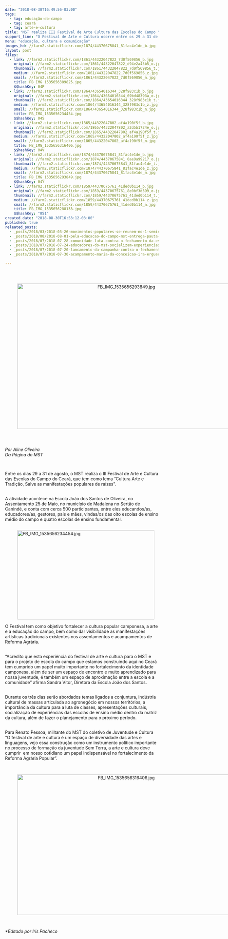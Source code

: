 ```yaml
---
date: "2018-08-30T16:49:56-03:00"
tags:
  - tag: educação-do-campo
  - tag: ceará
  - tag: arte-e-cultura
title: "MST realiza III Festival de Arte Cultura das Escolas do Campo "
support_line: "O Festival de Arte e Cultura ocorre entre os 29 a 31 de agosto, no Ceará e tem como lema “Cultura Arte e Tradição, Salve as manifestações populares de raízes”."
menu: "educação, cultura e comunicação"
images_hd: //farm2.staticflickr.com/1874/44370675841_81fac4e1de_b.jpg
layout: post
files:
  - link: //farm2.staticflickr.com/1861/44322047822_7d0f569856_b.jpg
    original: //farm2.staticflickr.com/1861/44322047822_d94e2a45b5_o.jpg
    thumbnail: //farm2.staticflickr.com/1861/44322047822_7d0f569856_t.jpg
    medium: //farm2.staticflickr.com/1861/44322047822_7d0f569856_z.jpg
    small: //farm2.staticflickr.com/1861/44322047822_7d0f569856_n.jpg
    title: FB_IMG_1535656309825.jpg
    $$hashKey: 04P
  - link: //farm2.staticflickr.com/1864/43654016344_328f983c1b_b.jpg
    original: //farm2.staticflickr.com/1864/43654016344_69bd48393a_o.jpg
    thumbnail: //farm2.staticflickr.com/1864/43654016344_328f983c1b_t.jpg
    medium: //farm2.staticflickr.com/1864/43654016344_328f983c1b_z.jpg
    small: //farm2.staticflickr.com/1864/43654016344_328f983c1b_n.jpg
    title: FB_IMG_1535656234454.jpg
    $$hashKey: 04S
  - link: //farm2.staticflickr.com/1865/44322047802_af4a190f5f_b.jpg
    original: //farm2.staticflickr.com/1865/44322047802_a2d5b1724e_o.jpg
    thumbnail: //farm2.staticflickr.com/1865/44322047802_af4a190f5f_t.jpg
    medium: //farm2.staticflickr.com/1865/44322047802_af4a190f5f_z.jpg
    small: //farm2.staticflickr.com/1865/44322047802_af4a190f5f_n.jpg
    title: FB_IMG_1535656316406.jpg
    $$hashKey: 04V
  - link: //farm2.staticflickr.com/1874/44370675841_81fac4e1de_b.jpg
    original: //farm2.staticflickr.com/1874/44370675841_0ae9a99217_o.jpg
    thumbnail: //farm2.staticflickr.com/1874/44370675841_81fac4e1de_t.jpg
    medium: //farm2.staticflickr.com/1874/44370675841_81fac4e1de_z.jpg
    small: //farm2.staticflickr.com/1874/44370675841_81fac4e1de_n.jpg
    title: FB_IMG_1535656293849.jpg
    $$hashKey: 04Y
  - link: //farm2.staticflickr.com/1859/44370675761_41ded0b114_b.jpg
    original: //farm2.staticflickr.com/1859/44370675761_8e0bf3d599_o.jpg
    thumbnail: //farm2.staticflickr.com/1859/44370675761_41ded0b114_t.jpg
    medium: //farm2.staticflickr.com/1859/44370675761_41ded0b114_z.jpg
    small: //farm2.staticflickr.com/1859/44370675761_41ded0b114_n.jpg
    title: FB_IMG_1535656288133.jpg
    $$hashKey: "051"
created_date: "2018-08-30T16:53:12-03:00"
published: true
releated_posts:
  - _posts/2018/03/2018-03-26-movimentos-populares-se-reunem-no-1-seminario-de-comunicacao-popular-do-ceara.md
  - _posts/2018/08/2018-08-01-pela-educacao-do-campo-mst-entrega-pauta-de-reivindicacao-em-sao-joaquim-de-bicas-mg.md
  - _posts/2018/07/2018-07-28-comunidade-luta-contra-o-fechamento-da-escola-construindo-caminho-em-santa-catarina.md
  - _posts/2018/07/2018-07-24-educadores-do-mst-socializam-experiencias-e-debatem-a-base-nacional-curricular.md
  - _posts/2018/07/2018-07-20-lancamento-da-campanha-contra-o-fechamento-de-escolas-do-campo.md
  - _posts/2018/07/2018-07-30-acampamento-maria-da-conceicao-ira-erguer-mais-uma-escola-do-campo-na-regional-metropolitana.md

---
```

<p>&nbsp;</p>

<div style="text-align:center">
<figure class="image" style="display:inline-block"><img alt="FB_IMG_1535656293849.jpg" height="477" src="//farm2.staticflickr.com/1874/44370675841_81fac4e1de_b.jpg" width="700" />
<figcaption></figcaption>
</figure>
</div>

<p>&nbsp;</p>

<p><em>Por Aline Oliveira&nbsp;<br />
Da P&aacute;gina do MST&nbsp;</em></p>

<p>&nbsp;</p>

<p>Entre os dias 29 a 31 de agosto, o MST realiza o III Festival de Arte e Cultura das Escolas do Campo do Cear&aacute;, que tem como lema &ldquo;Cultura Arte e Tradi&ccedil;&atilde;o, Salve as manifesta&ccedil;&otilde;es populares de ra&iacute;zes&rdquo;.</p>

<p>&nbsp;<br />
A atividade acontece na Escola Jo&atilde;o dos Santos de Oliveira, no Assentamento 25 de Maio, no munic&iacute;pio de Madalena no Sert&atilde;o de Canind&eacute;, e conta com cerca 500 participantes, entre eles educandos/as, educadores/as, gestores, pais e m&atilde;es, vindas/os das oito escolas de ensino m&eacute;dio do campo e quatro escolas de ensino fundamental.&nbsp;</p>

<figure class="image" style="float:left"><img alt="FB_IMG_1535656234454.jpg" height="292" src="//farm2.staticflickr.com/1864/43654016344_328f983c1b_b.jpg" width="450" />
<figcaption></figcaption>
</figure>

<p><br />
O Festival tem como objetivo fortalecer a cultura popular camponesa, a arte e a educa&ccedil;&atilde;o do campo, bem como dar visibilidade as manifesta&ccedil;&otilde;es art&iacute;sticas tradicionais existentes nos assentamentos e acampamentos de Reforma Agr&aacute;ria.</p>

<p><br />
&ldquo;Acredito que esta experi&ecirc;ncia do festival de arte e cultura para o MST e para o projeto de escola do campo que estamos construindo aqui no Cear&aacute; tem cumprido um papel muito importante no fortalecimento da identidade camponesa, al&eacute;m de ser um espa&ccedil;o de encontro e muito aprendizado para nossa juventude, &eacute; tamb&eacute;m um espa&ccedil;o de aproxima&ccedil;&atilde;o entre a escola e a comunidade&rdquo; afirma Sandra Vitor, Diretora da Escola Jo&atilde;o dos Santos.</p>

<p><br />
Durante os tr&ecirc;s dias ser&atilde;o abordados temas ligados a conjuntura, ind&uacute;stria cultural de massas articulada ao agroneg&oacute;cio em nossos territ&oacute;rios, a import&acirc;ncia da cultura para a luta de classes, apresenta&ccedil;&otilde;es culturais, socializa&ccedil;&atilde;o de experi&ecirc;ncias das escolas de ensino m&eacute;dio dentro da matriz da cultura, al&eacute;m de fazer o planejamento para o pr&oacute;ximo per&iacute;odo.</p>

<p><br />
Para Renato Pessoa, militante do MST do coletivo de Juventude e Cultura &ldquo;O festival de arte e cultura &eacute; um espa&ccedil;o de diversidade das artes e linguagens, vejo essa constru&ccedil;&atilde;o como um instrumento pol&iacute;tico importante no processo de forma&ccedil;&atilde;o da juventude Sem Terra, a arte e cultura deve cumprir&nbsp; em nosso cotidiano um papel indispens&aacute;vel no fortalecimento da Reforma Agr&aacute;ria Popular&rdquo;.<br />
&nbsp;</p>

<div style="text-align:center">
<figure class="image" style="display:inline-block"><img alt="FB_IMG_1535656316406.jpg" height="461" src="//farm2.staticflickr.com/1865/44322047802_af4a190f5f_b.jpg" width="700" />
<figcaption></figcaption>
</figure>
</div>

<p><br />
<em>*Editado por Iris Pacheco</em></p>
